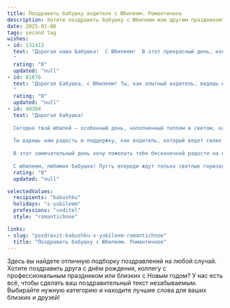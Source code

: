 ```yaml
---
title: Поздравить бабушку водителя с Юбилеем. Романтичное
description: Хотите поздравить бабушку с Юбилеем или другим праздником? Наш ИИ создаст незабываемое поздравление, а вы обязательно выделитесь среди других.  
date: 2025-01-06
tags: second tag
wishes:
- id: 131413
  text: "Дорогая наша Бабушка!  С Юбилеем!  В этот прекрасный день, когда мы чествуем твою удивительную жизнь, наполненную  яркими моментами и бесконечной любовью, хочется сказать тебе слова особой благодарности. Ты —  настоящая женщина-загадка,  храбрая, как опытный водитель,  прокладывающий свой путь  через жизненные дороги, нежная, как весенний рассвет,  и мудрая, как старое доброе вино.  Пусть сегодняшний день станет самым светлым и радостным, а  твоя дорога в будущее будет усыпана цветами счастья и любви! Мы тебя очень любим!
  "
  rating: "0"
  updated: "null"
- id: 81676
  text: "Дорогая Бабушка, с Юбилеем! Ты, как опытный водитель, ведешь нас по жизни, преодолевая любые препятствия, смело и уверенно. Твоя любовь – это самый верный компас, а забота – это надежный двигатель, который всегда приводит нас к семейному очагу. Пусть каждый день твоей жизни будет наполнен радостью,  любовью и счастьем!
  "
  rating: "0"
  updated: "null"
- id: 40304
  text: "Дорогая бабушка!
  
  Сегодня твой юбилей — особенный день, наполненный теплом и светом, как яркая автодорога, которую ты с уверенностью проложила в нашей жизни. Ты — словно мастер за рулем, который всегда находит верный путь, преодолевая любые преграды с грацией и нежностью.
  
  Ты даришь нам радость и поддержку, как водитель, который ведет своих пассажиров к новой, захватывающей цели. Твои истории, наполненные жизненным мудростью, и искренние улыбки освещают каждый наш день.
  
  В этот замечательный день хочу пожелать тебе бесконечной радости на жизненном пути, ярких эмоций и неизменного везения. Пусть каждый новый поворот радует, а все преграды превращаются в чудесные воспоминания. Спасибо, что делаешь нашу жизнь более красивой и значимой!
  
  С юбилеем, любимая бабушка! Пусть впереди ждут только светлые горизонты!"
  rating: "0"
  updated: "null"

selectedValues:
  recipients: "babushku"
  holidays: "s-yubileem"
  professions: "voditel"
  style: "romantichnoe"

links:
- slug: "pozdravit-babushku-s-yubileem-romantichnoe"
  title: "Поздравить бабушку с Юбилеем. Романтичное"
---
```


Здесь вы найдете отличную подборку поздравлений на любой случай.
Хотите поздравить друга с днём рождения, коллегу с профессиональным праздником или близких с Новым годом? У нас есть всё, чтобы сделать ваш поздравительный текст незабываемым. Выбирайте нужную категорию и находите лучшие слова для ваших близких и друзей!

